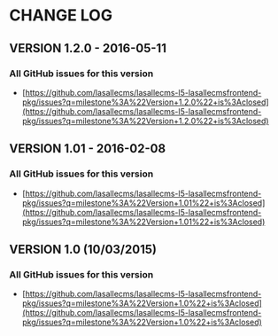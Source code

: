 # CHANGE LOG

## VERSION 1.2.0 - 2016-05-11

### All GitHub issues for this version
* [https://github.com/lasallecms/lasallecms-l5-lasallecmsfrontend-pkg/issues?q=milestone%3A%22Version+1.2.0%22+is%3Aclosed](https://github.com/lasallecms/lasallecms-l5-lasallecmsfrontend-pkg/issues?q=milestone%3A%22Version+1.2.0%22+is%3Aclosed)

## VERSION 1.01 - 2016-02-08

### All GitHub issues for this version
* [https://github.com/lasallecms/lasallecms-l5-lasallecmsfrontend-pkg/issues?q=milestone%3A%22Version+1.01%22+is%3Aclosed](https://github.com/lasallecms/lasallecms-l5-lasallecmsfrontend-pkg/issues?q=milestone%3A%22Version+1.01%22+is%3Aclosed)

## VERSION 1.0 (10/03/2015)

### All GitHub issues for this version
* [https://github.com/lasallecms/lasallecms-l5-lasallecmsfrontend-pkg/issues?q=milestone%3A%22Version+1.0%22+is%3Aclosed](https://github.com/lasallecms/lasallecms-l5-lasallecmsfrontend-pkg/issues?q=milestone%3A%22Version+1.0%22+is%3Aclosed)




